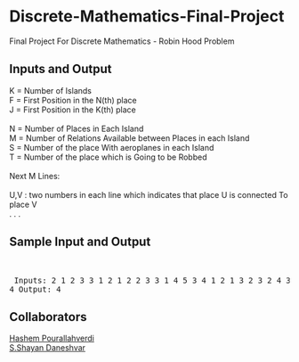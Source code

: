 # Discrete-Mathematics-Final-Project

Final Project For Discrete Mathematics - Robin Hood Problem

<div dir="ltr" align="Left">
       
## Inputs and Output

K = Number of Islands <br>
F = First Position in the N(th) place<br>
J = First Position in the K(th) place<br>
<br>
N = Number of Places in Each Island<br>
M = Number of Relations Available between Places in each Island<br>
S = Number of the place With aeroplanes in each Island <br>
T = Number of the place which is Going to be Robbed<br>
<br>
Next M Lines:
<br><br>
U,V : two numbers in each line which indicates that place U is connected To place V <br>
.
.
.
<br>
## Sample Input and Output
<br><pre>
Inputs:
        2 1 2
        3 3 1 2
        1 2
        2 3 
        3 1
        4 5 3 4
        1 2
        1 3
        2 3
        2 4
        3 4
Output:
         4
        </pre>
</div>

## Collaborators
<a href="https://github.com/soloraid">Hashem Pourallahverdi</a><br>
<a href="https://github.com/shayandaneshvar">S.Shayan Daneshvar</a><br>
